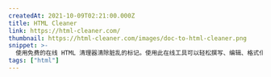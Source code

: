 ```yaml
---
createdAt: 2021-10-09T02:21:00.000Z
title: HTML Cleaner
link: https://html-cleaner.com/
thumbnail: https://html-cleaner.com/images/doc-to-html-cleaner.png
snippet: >-
  使用免费的在线 HTML 清理器清除脏乱的标记。使用此在线工具可以轻松撰写、编辑、格式化和压缩 Web 代码。将 Word 文档转换为整洁的 HTML。
tags: ["html"]
---
```

